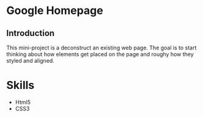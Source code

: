 # Google Homepage

## Introduction

This mini-project is a deconstruct an existing web page. The goal is to start thinking about how elements get placed on the page and roughy how they styled and aligned.

# Skills
- Html5
- CSS3
